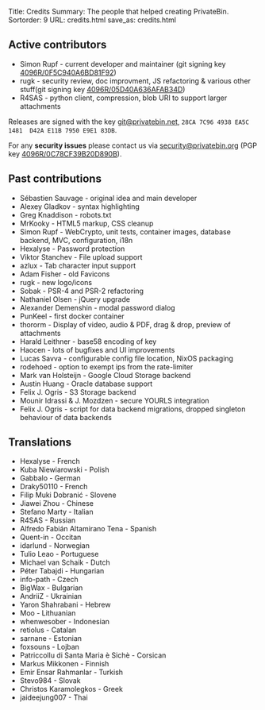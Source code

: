 Title: Credits
Summary: The people that helped creating PrivateBin.
Sortorder: 9
URL: credits.html
save_as: credits.html

## Active contributors

* Simon Rupf - current developer and maintainer (git signing key [4096R/0F5C940A6BD81F92]({static}/key/elrido.asc))
* rugk - security review, doc improvment, JS refactoring & various other stuff(git signing key [4096R/05D40A636AFAB34D]({static}/key/rugk.asc))
* R4SAS - python client, compression, blob URI to support larger attachments

Releases are signed with the key [git@privatebin.net]({static}/key/release.asc), `28CA 7C96 4938 EA5C 1481  D42A E11B 7950 E9E1 83DB`.

For any **security issues** please contact us via [security@privatebin.org](mailto:security@privatebin.org) (PGP key [4096R/0C78CF39B20D890B]({static}/key/security.asc)).

## Past contributions

* Sébastien Sauvage - original idea and main developer
* Alexey Gladkov - syntax highlighting
* Greg Knaddison - robots.txt
* MrKooky - HTML5 markup, CSS cleanup
* Simon Rupf - WebCrypto, unit tests, container images, database backend, MVC, configuration, i18n
* Hexalyse - Password protection
* Viktor Stanchev - File upload support
* azlux - Tab character input support
* Adam Fisher - old Favicons
* rugk - new logo/icons
* Sobak - PSR-4 and PSR-2 refactoring
* Nathaniel Olsen - jQuery upgrade
* Alexander Demenshin - modal password dialog
* PunKeel - first docker container
* thororm - Display of video, audio & PDF, drag & drop, preview of attachments
* Harald Leithner - base58 encoding of key
* Haocen - lots of bugfixes and UI improvements
* Lucas Savva - configurable config file location, NixOS packaging
* rodehoed - option to exempt ips from the rate-limiter
* Mark van Holsteijn - Google Cloud Storage backend
* Austin Huang - Oracle database support
* Felix J. Ogris - S3 Storage backend
* Mounir Idrassi & J. Mozdzen - secure YOURLS integration
* Felix J. Ogris - script for data backend migrations, dropped singleton behaviour of data backends

## Translations
* Hexalyse - French
* Kuba Niewiarowski - Polish
* Gabbalo - German
* Draky50110 - French
* Filip Muki Dobranić - Slovene
* Jiawei Zhou - Chinese
* Stefano Marty - Italian
* R4SAS - Russian
* Alfredo Fabián Altamirano Tena - Spanish
* Quent-in - Occitan
* idarlund - Norwegian
* Tulio Leao - Portuguese
* Michael van Schaik - Dutch
* Péter Tabajdi - Hungarian
* info-path - Czech
* BigWax - Bulgarian
* AndriiZ - Ukrainian
* Yaron Shahrabani - Hebrew
* Moo - Lithuanian
* whenwesober - Indonesian
* retiolus - Catalan
* sarnane - Estonian
* foxsouns - Lojban
* Patriccollu di Santa Maria è Sichè - Corsican
* Markus Mikkonen - Finnish
* Emir Ensar Rahmanlar - Turkish
* Stevo984 - Slovak
* Christos Karamolegkos - Greek
* jaideejung007 - Thai
